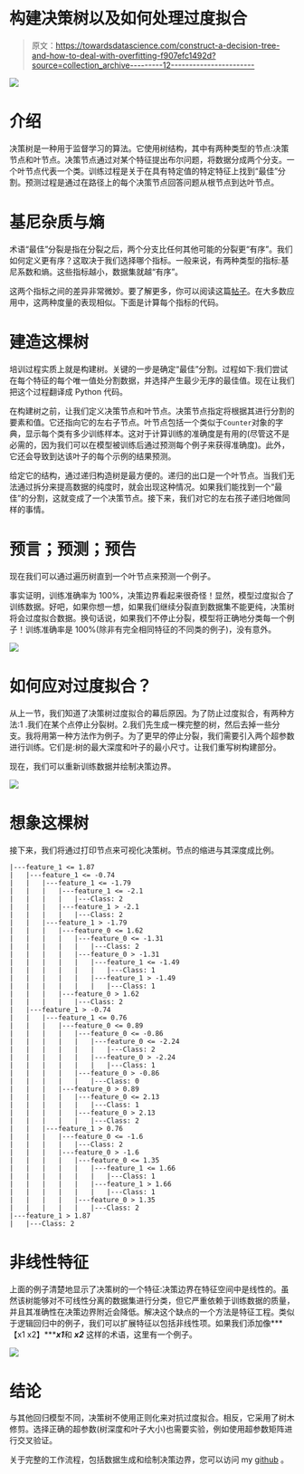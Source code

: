 # 构建决策树以及如何处理过度拟合

> 原文：<https://towardsdatascience.com/construct-a-decision-tree-and-how-to-deal-with-overfitting-f907efc1492d?source=collection_archive---------12----------------------->

![](img/15d0cd9d21df5480143e9aaa9acabb44.png)

# 介绍

决策树是一种用于监督学习的算法。它使用树结构，其中有两种类型的节点:决策节点和叶节点。决策节点通过对某个特征提出布尔问题，将数据分成两个分支。一个叶节点代表一个类。训练过程是关于在具有特定值的特定特征上找到“最佳”分割。预测过程是通过在路径上的每个决策节点回答问题从根节点到达叶节点。

# 基尼杂质与熵

术语“最佳”分裂是指在分裂之后，两个分支比任何其他可能的分裂更“有序”。我们如何定义更有序？这取决于我们选择哪个指标。一般来说，有两种类型的指标:基尼系数和熵。这些指标越小，数据集就越“有序”。

这两个指标之间的差异非常微妙。要了解更多，你可以阅读这篇[帖子](https://buk.io/190.2.1.3.2.1.4.210)。在大多数应用中，这两种度量的表现相似。下面是计算每个指标的代码。

# 建造这棵树

培训过程实质上就是构建树。关键的一步是确定“最佳”分割。过程如下:我们尝试在每个特征的每个唯一值处分割数据，并选择产生最少无序的最佳值。现在让我们把这个过程翻译成 Python 代码。

在构建树之前，让我们定义决策节点和叶节点。决策节点指定将根据其进行分割的要素和值。它还指向它的左右子节点。叶节点包括一个类似于`Counter`对象的字典，显示每个类有多少训练样本。这对于计算训练的准确度是有用的(尽管这不是必需的，因为我们可以在模型被训练后通过预测每个例子来获得准确度)。此外，它还会导致到达该叶子的每个示例的结果预测。

给定它的结构，通过递归构造树是最方便的。递归的出口是一个叶节点。当我们无法通过拆分来提高数据的纯度时，就会出现这种情况。如果我们能找到一个“最佳”的分割，这就变成了一个决策节点。接下来，我们对它的左右孩子递归地做同样的事情。

# 预言；预测；预告

现在我们可以通过遍历树直到一个叶节点来预测一个例子。

事实证明，训练准确率为 100%，决策边界看起来很奇怪！显然，模型过度拟合了训练数据。好吧，如果你想一想，如果我们继续分裂直到数据集不能更纯，决策树将会过度拟合数据。换句话说，如果我们不停止分裂，模型将正确地分类每一个例子！训练准确率是 100%(除非有完全相同特征的不同类的例子)，没有意外。

![](img/ccaac4128b7558ec78daead480079322.png)

# 如何应对过度拟合？

从上一节，我们知道了决策树过度拟合的幕后原因。为了防止过度拟合，有两种方法:1 .我们在某个点停止分裂树。2.我们先生成一棵完整的树，然后去掉一些分支。我将用第一种方法作为例子。为了更早的停止分裂，我们需要引入两个超参数进行训练。它们是:树的最大深度和叶子的最小尺寸。让我们重写树构建部分。

现在，我们可以重新训练数据并绘制决策边界。

![](img/669df633436ed1a655184b157583ca56.png)

# 想象这棵树

接下来，我们将通过打印节点来可视化决策树。节点的缩进与其深度成比例。

```
|---feature_1 <= 1.87
|   |---feature_1 <= -0.74
|   |   |---feature_1 <= -1.79
|   |   |   |---feature_1 <= -2.1
|   |   |   |   |---Class: 2
|   |   |   |---feature_1 > -2.1
|   |   |   |   |---Class: 2
|   |   |---feature_1 > -1.79
|   |   |   |---feature_0 <= 1.62
|   |   |   |   |---feature_0 <= -1.31
|   |   |   |   |   |---Class: 2
|   |   |   |   |---feature_0 > -1.31
|   |   |   |   |   |---feature_1 <= -1.49
|   |   |   |   |   |   |---Class: 1
|   |   |   |   |   |---feature_1 > -1.49
|   |   |   |   |   |   |---Class: 1
|   |   |   |---feature_0 > 1.62
|   |   |   |   |---Class: 2
|   |---feature_1 > -0.74
|   |   |---feature_1 <= 0.76
|   |   |   |---feature_0 <= 0.89
|   |   |   |   |---feature_0 <= -0.86
|   |   |   |   |   |---feature_0 <= -2.24
|   |   |   |   |   |   |---Class: 2
|   |   |   |   |   |---feature_0 > -2.24
|   |   |   |   |   |   |---Class: 1
|   |   |   |   |---feature_0 > -0.86
|   |   |   |   |   |---Class: 0
|   |   |   |---feature_0 > 0.89
|   |   |   |   |---feature_0 <= 2.13
|   |   |   |   |   |---Class: 1
|   |   |   |   |---feature_0 > 2.13
|   |   |   |   |   |---Class: 2
|   |   |---feature_1 > 0.76
|   |   |   |---feature_0 <= -1.6
|   |   |   |   |---Class: 2
|   |   |   |---feature_0 > -1.6
|   |   |   |   |---feature_0 <= 1.35
|   |   |   |   |   |---feature_1 <= 1.66
|   |   |   |   |   |   |---Class: 1
|   |   |   |   |   |---feature_1 > 1.66
|   |   |   |   |   |   |---Class: 1
|   |   |   |   |---feature_0 > 1.35
|   |   |   |   |   |---Class: 2
|---feature_1 > 1.87
|   |---Class: 2
```

# 非线性特征

上面的例子清楚地显示了决策树的一个特征:决策边界在特征空间中是线性的。虽然该树能够对不可线性分离的数据集进行分类，但它严重依赖于训练数据的质量，并且其准确性在决策边界附近会降低。解决这个缺点的一个方法是特征工程。类似于逻辑回归中的例子，我们可以扩展特征以包括非线性项。如果我们添加像***【x1 x2】******x1***和 ***x2*** 这样的术语，这里有一个例子。

![](img/2ba7409c291c0027c73e4fa015e5d6a5.png)

# 结论

与其他回归模型不同，决策树不使用正则化来对抗过度拟合。相反，它采用了树木修剪。选择正确的超参数(树深度和叶子大小)也需要实验，例如使用超参数矩阵进行交叉验证。

关于完整的工作流程，包括数据生成和绘制决策边界，您可以访问 my [github](https://github.com/szjunma/ML-Algorithm-with-Python/blob/master/decision_tree/decision_tree.ipynb) 。